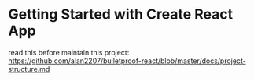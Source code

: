 # Getting Started with Create React App


read this before maintain this project: https://github.com/alan2207/bulletproof-react/blob/master/docs/project-structure.md

